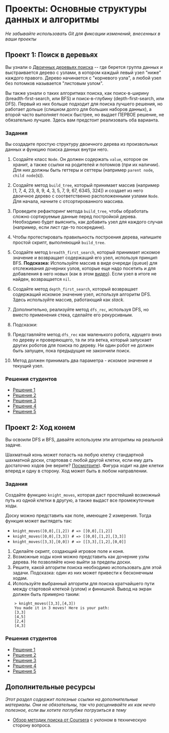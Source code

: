 # Проекты: Основные структуры данных и алгоритмы
<!-- *...* -->

*Не забывайте использовать Git для фиксации изменений, внесенных в ваши проекты*

## Проект 1: Поиск в деревьях

Вы узнали о [Двоичных деревьях поиска](https://ru.wikipedia.org/wiki/Двоичное_дерево_поиска) -- где берется группа данных и выстраивается дерево с узлами, в котором каждый левый узел "ниже" каждого правого. Дерево начинается с "корневого узла", а любой узел без потомков называется "листовым узлом".

Вы также узнали о таких алгоритмах поиска, как поиск-в-ширину (breadth-first-search, или BFS) и поиск-в-глубину (depth-first-search, или DFS). Первый из них больше подходит для поиска лучшего решения, но работает дольше (слишком долго для больших наборов данных), а второй часто выполняет поиск быстрее, но выдает ПЕРВОЕ решение, не обязательно лучшее. Здесь вам предстоит реализовать оба варианта.

### Задания

Вы создадите простую структуру двоичного дерева из произвольных данных и функцию поиска данных внутри него.

1. Создайте класс `Node`. Он должен содержать `value`, которое он хранит, а также ссылки на родителей и потомков (при их наличии). Для них должны быть геттеры и сеттеры (например `parent node`, `child node`(s)).
2. Создайте метод `build_tree`, который принимает массив (например [1, 7, 4, 23, 8, 9, 4, 3, 5, 7, 9, 67, 6345, 324]) и создает из него двоичное дерево с соответственно расположенными узлами `Node`. Для начала, начните с отсортированного массива.
3. Проведите рефакторинг метода `build_tree`, чтобы обработать сложно сортируемые данные перед постройкой дерева. Необходимо будет выяснить, как добавить узел для каждого случая (например, если лист где-то посередине).
4. Чтобы протестировать правильность построения дерева, напишите простой скрипт, выполняющий `build_tree`.
5. Создайте метод `breadth_first_search`, который принимает искомое значение и возвращает содержащий его узел, используя принцип BFS. **Подсказка:** Используйте массив в виде очереди (queue) для отслеживания дочерних узлов, которые еще надо посетить и для добавления в него новых (как в этом [видео](http://www.youtube.com/watch?v=zLZhSSXAwxI)). Если узел в итоге не найден, возвращается `nil`.
6. Создайте метод `depth_first_search`, который возвращает содержащий искомое значение узел, используя алгоритм DFS. Здесь используйте массив, работающий как *stack*.
7. Дополнительно, реализуйте метод `dfs_rec`, используя DFS, но вместо применения стека, сделайте его рекурсивным.
8. Подсказки:

  1. Представляйте метод `dfs_rec` как маленького робота, идущего вниз по дереву и проверяющего, та ли эта ветка, который запускает других роботов для поиска по дереву. Ни один робот не должен быть запущен, пока предыдущие не закончили поиск.
  2. Метод должен принимать два параметра - искомое значение и текущий узел.


### Решения студентов

* [Решение 1](https://github.com/donaldali/odin-ruby/tree/master/project_data_structs_alg/bst)
* [Решение 2](https://github.com/muzfuz/CodeLessons/blob/master/binary_search/binary_search.rb)
* [Решение 3](https://github.com/imousterian/OdinProject/blob/master/Project2_7_Ruby_DataStructures/binarytree.rb)
* [Решение 4](https://github.com/thomasjnoe/bst-practice)
* [Решение 5](https://github.com/betweenparentheses/project_data_structures/blob/master/binarytree.rb)


## Проект 2: Ход конем

Вы освоили DFS и BFS, давайте используем эти алгоритмы на реальной задаче.

Шахматный конь может попасть на любую клетку стандартной шахматной доски, стартовав с любой другой клетки, если ему дать достаточно ходов (не верите? [Посмотрите](http://upload.wikimedia.org/wikipedia/commons/c/ca/Knights-Tour-Animation.gif)). Фигура ходит на две клетки вперед и одну в сторону. Ход может быть в любом направлении.


### Задания

Создайте функцию `knight_moves`, которая даст простейший возможный путь из одной клетки в другую, а также выдаст все промежуточные ходы.

Доску можно представить как поле, имеющее 2 измерения. Тогда функция может выглядеть так:

  * `knight_moves([0,0],[1,2]) # => [[0,0],[1,2]]`
  * `knight_moves([0,0],[3,3]) # => [[0,0],[1,2],[3,3]]`
  * `knight_moves([3,3],[0,0]) # => [[3,3],[1,2],[0,0]]`

1. Сделайте скрипт, создающий игровое поле и коня.
2. Возможные ходы коня можно представить как дочерние узлы дерева. Не позволяйте коню выйти за пределы доски.
2. Решите, какой алгоритм поиска необходимо использовать для этой задачи. Подсказка: один из них может привести к бесконечным ходам.
3. Используйте выбранный алгоритм для поиска кратчайшего пути между стартовой клеткой (узлом) и финишной. Вывод на экран должен быть примерно таким:

```
    > knight_moves([3,3],[4,3])
    You made it in 3 moves! Here is your path:
    [3,3]
    [4,5]
    [2,4]
    [4,3]
```

### Решения студентов

* [Решение 1](https://github.com/donaldali/odin-ruby/tree/master/project_data_structs_alg/knights_travails)
* [Решение 2](https://github.com/imousterian/OdinProject/blob/master/Project2_7_Ruby_DataStructures/knight.rb)
* [Решение 3](https://github.com/thomasjnoe/knight-moves)
* [Решение 4](https://github.com/betweenparentheses/project_data_structures/blob/master/knightstravails.rb)
* [Решение 5](https://github.com/sahilda/the_odin_project/tree/master/data-structures-and-algorithms)


## Дополнительные ресурсы

*Этот раздел содержит полезные ссылки на дополнительные материалы. Они не обязательны, так что расценивайте их как нечто полезное, если вы хотите поглубже погрузиться в тему*


* [Обзор методик поиска от Coursera](https://www.youtube.com/watch?v=pJ6aeg8x1Ig) с уклоном в техническую сторону вопроса.
